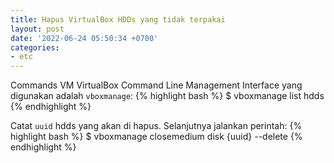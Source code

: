 ```yaml
---
title: Hapus VirtualBox HDDs yang tidak terpakai
layout: post
date: '2022-06-24 05:50:34 +0700'
categories:
- etc
---
```


Commands VM VirtualBox Command Line Management Interface yang digunakan adalah `vboxmanage`:
{% highlight bash %}
$ vboxmanage list hdds
{% endhighlight %}

Catat `uuid` hdds yang akan di hapus. Selanjutnya jalankan perintah:
{% highlight bash %}
$ vboxmanage closemedium disk {uuid} --delete
{% endhighlight %}
